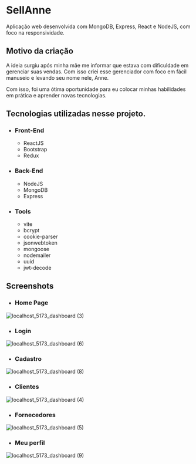 # SellAnne
Aplicação web desenvolvida com MongoDB, Express, React e NodeJS, com foco na responsividade.

## Motivo da criação
A ideia surgiu após minha mãe me informar que estava com dificuldade em gerenciar suas vendas. Com isso criei esse gerenciador com foco em fácil manuseio
e levando seu nome nele, Anne. <br/>

Com isso, foi uma ótima oportunidade para eu colocar minhas habilidades em prática e aprender novas tecnologias.

## Tecnologias utilizadas nesse projeto.
* ### Front-End
  * ReactJS
  * Bootstrap
  * Redux
* ### Back-End
  * NodeJS
  * MongoDB
  * Express
* ### Tools
  * vite
  * bcrypt
  * cookie-parser
  * jsonwebtoken
  * mongoose
  * nodemailer
  * uuid
  * jwt-decode
  
## Screenshots

 * ### Home Page

![localhost_5173_dashboard (3)](https://user-images.githubusercontent.com/85710199/223014813-c0db4fa1-173c-4673-a54f-117f834c9d1c.png)

* ### Login
![localhost_5173_dashboard (6)](https://user-images.githubusercontent.com/85710199/223015343-e58d9a38-c6c6-4e88-8de9-1fea50675eb5.png)

* ### Cadastro
![localhost_5173_dashboard (8)](https://user-images.githubusercontent.com/85710199/223015455-25b8308a-6255-43f2-8c1b-41fed2e35b62.png)

* ### Clientes
![localhost_5173_dashboard (4)](https://user-images.githubusercontent.com/85710199/223014994-51fb4378-c061-4ad0-a704-54b2da78ca93.png)

* ### Fornecedores
![localhost_5173_dashboard (5)](https://user-images.githubusercontent.com/85710199/223015097-766d9f31-2f78-4908-ad1b-c111ac1a3642.png)

* ### Meu perfil
![localhost_5173_dashboard (9)](https://user-images.githubusercontent.com/85710199/223015539-52e369cb-948e-4fc6-9b9e-be1326c092d8.png)


